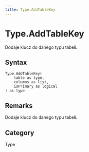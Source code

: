 ```yaml
---
title: Type.AddTableKey
---
```


# Type.AddTableKey


Dodaje klucz do danego typu tabeli.


## Syntax

```powerquery
Type.AddTableKey(
    table as type,
    columns as list,
    isPrimary as logical
) as type
```


## Remarks

Dodaje klucz do danego typu tabeli.



## Category
Type
